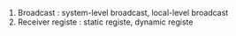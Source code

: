 1. Broadcast : system-level broadcast, local-level broadcast
2. Receiver registe : static registe, dynamic registe